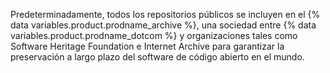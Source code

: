 Predeterminadamente, todos los repositorios públicos se incluyen en el {% data variables.product.prodname_archive %}, una sociedad entre {% data variables.product.prodname_dotcom %} y organizaciones tales como Software Heritage Foundation e Internet Archive para garantizar la preservación a largo plazo del software de código abierto en el mundo.
